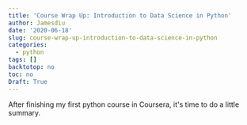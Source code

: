 ```yaml
---
title: 'Course Wrap Up: Introduction to Data Science in Python'
author: Jamesdiu
date: '2020-06-18'
slug: course-wrap-up-introduction-to-data-science-in-python
categories:
  - python
tags: []
backtotop: no
toc: no
Draft: True
---
```


After finishing my first python course in Coursera, it's time to do a little summary.

